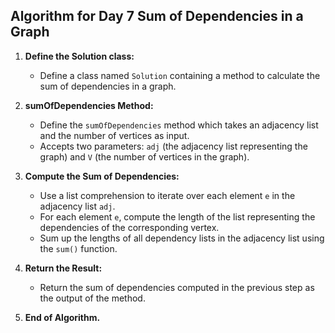## Algorithm for Day 7 **Sum of Dependencies in a Graph**

1. **Define the Solution class:**
   - Define a class named `Solution` containing a method to calculate the sum of dependencies in a graph.

2. **sumOfDependencies Method:**
   - Define the `sumOfDependencies` method which takes an adjacency list and the number of vertices as input.
   - Accepts two parameters: `adj` (the adjacency list representing the graph) and `V` (the number of vertices in the graph).

3. **Compute the Sum of Dependencies:**
   - Use a list comprehension to iterate over each element `e` in the adjacency list `adj`.
   - For each element `e`, compute the length of the list representing the dependencies of the corresponding vertex.
   - Sum up the lengths of all dependency lists in the adjacency list using the `sum()` function.

4. **Return the Result:**
   - Return the sum of dependencies computed in the previous step as the output of the method.

5. **End of Algorithm.**

